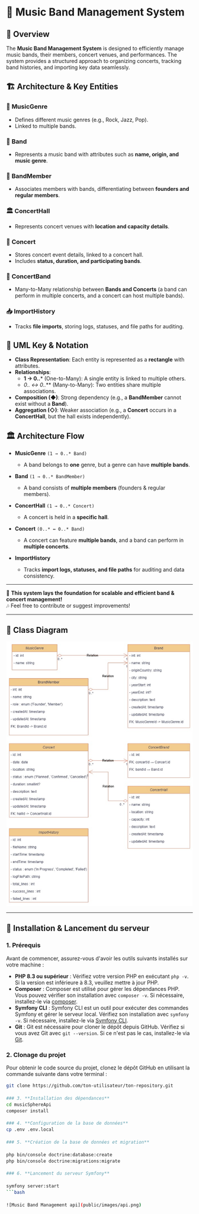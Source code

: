 # 🎵 Music Band Management System  

## 📌 Overview  
The **Music Band Management System** is designed to efficiently manage music bands, their members, concert venues, and performances. The system provides a structured approach to organizing concerts, tracking band histories, and importing key data seamlessly.  

## 🏗️ Architecture & Key Entities  

### 🎼 **MusicGenre**  
- Defines different music genres (e.g., Rock, Jazz, Pop).  
- Linked to multiple bands.  

### 🎸 **Band**  
- Represents a music band with attributes such as **name, origin, and music genre**.  

### 👤 **BandMember**  
- Associates members with bands, differentiating between **founders and regular members**.  

### 🏛️ **ConcertHall**  
- Represents concert venues with **location and capacity details**.  

### 🎤 **Concert**  
- Stores concert event details, linked to a concert hall.  
- Includes **status, duration, and participating bands**.  

### 🔄 **ConcertBand**  
- Many-to-Many relationship between **Bands and Concerts** (a band can perform in multiple concerts, and a concert can host multiple bands).  

### 📥 **ImportHistory**  
- Tracks **file imports**, storing logs, statuses, and file paths for auditing.  

## 🎯 UML Key & Notation  

- **Class Representation**: Each entity is represented as a **rectangle** with attributes.  
- **Relationships**:  
  - **1 → 0..*** (One-to-Many): A single entity is linked to multiple others.  
  - **0..* ↔ 0..*** (Many-to-Many): Two entities share multiple associations.  
- **Composition (◆)**: Strong dependency (e.g., a **BandMember** cannot exist without a **Band**).  
- **Aggregation (◇)**: Weaker association (e.g., a **Concert** occurs in a **ConcertHall**, but the hall exists independently).  

## 🏛️ Architecture Flow  

- **MusicGenre** `(1 → 0..* Band)`  
  - A band belongs to **one** genre, but a genre can have **multiple bands**.  

- **Band** `(1 → 0..* BandMember)`  
  - A band consists of **multiple members** (founders & regular members).  

- **ConcertHall** `(1 → 0..* Concert)`  
  - A concert is held in a **specific hall**.  

- **Concert** `(0..* ↔ 0..* Band)`  
  - A concert can feature **multiple bands**, and a band can perform in **multiple concerts**.  

- **ImportHistory**  
  - Tracks **import logs, statuses, and file paths** for auditing and data consistency.  

---

🚀 **This system lays the foundation for scalable and efficient band & concert management!**  
🎶 Feel free to contribute or suggest improvements!  

---
## 📌 Class Diagram  

![Music Band Management System](public/images/music-brand-management.jpg)

---

## 🚀 Installation & Lancement du serveur

### 1. **Prérequis**
Avant de commencer, assurez-vous d'avoir les outils suivants installés sur votre machine :

- **PHP 8.3 ou supérieur** : Vérifiez votre version PHP en exécutant `php -v`. Si la version est inférieure à 8.3, veuillez mettre à jour PHP.
- **Composer** : Composer est utilisé pour gérer les dépendances PHP. Vous pouvez vérifier son installation avec `composer -v`. Si nécessaire, installez-le via [composer](https://getcomposer.org/).
- **Symfony CLI** : Symfony CLI est un outil pour exécuter des commandes Symfony et gérer le serveur local. Vérifiez son installation avec `symfony -v`. Si nécessaire, installez-le via [Symfony CLI](https://symfony.com/download).
- **Git** : Git est nécessaire pour cloner le dépôt depuis GitHub. Vérifiez si vous avez Git avec `git --version`. Si ce n'est pas le cas, installez-le via [Git](https://git-scm.com/).

### 2. **Clonage du projet**
Pour obtenir le code source du projet, clonez le dépôt GitHub en utilisant la commande suivante dans votre terminal :

```bash
git clone https://github.com/ton-utilisateur/ton-repository.git

### 3. **Installation des dépendances**
cd musicSphereApi
composer install

### 4. **Configuration de la base de données**
cp .env .env.local

### 5. **Création de la base de données et migration**

php bin/console doctrine:database:create
php bin/console doctrine:migrations:migrate

### 6. **Lancement du serveur Symfony**

symfony server:start
```bash

![Music Band Management api](public/images/api.png)
